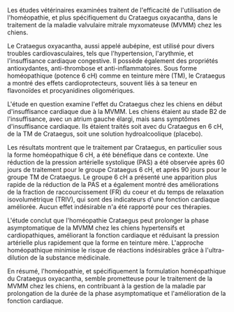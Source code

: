 Les études vétérinaires examinées traitent de l'efficacité de l'utilisation de l'homéopathie, et plus spécifiquement du Crataegus oxyacantha, dans le traitement de la maladie valvulaire mitrale myxomateuse (MVMM) chez les chiens.

Le Crataegus oxyacantha, aussi appelé aubépine, est utilisé pour divers troubles cardiovasculaires, tels que l'hypertension, l'arythmie, et l'insuffisance cardiaque congestive. Il possède également des propriétés antioxydantes, anti-thrombose et anti-inflammatoires. Sous forme homéopathique (potence 6 cH) comme en teinture mère (TM), le Crataegus a montré des effets cardioprotecteurs, souvent liés à sa teneur en flavonoïdes et procyanidines oligomériques.

L'étude en question examine l'effet du Crataegus chez les chiens en début d'insuffisance cardiaque due à la MVMM. Les chiens étaient au stade B2 de l'insuffisance, avec un atrium gauche élargi, mais sans symptômes d'insuffisance cardiaque. Ils étaient traités soit avec du Crataegus en 6 cH, de la TM de Crataegus, soit une solution hydroalcoolique (placebo).

Les résultats montrent que le traitement par Crataegus, en particulier sous la forme homéopathique 6 cH, a été bénéfique dans ce contexte. Une réduction de la pression artérielle systolique (PAS) a été observée après 60 jours de traitement pour le groupe Crataegus 6 cH, et après 90 jours pour le groupe TM de Crataegus. Le groupe 6 cH a présenté une apparition plus rapide de la réduction de la PAS et a également montré des améliorations de la fraction de raccourcissement (FR) du coeur et du temps de relaxation isovolumétrique (TRIV), qui sont des indicateurs d'une fonction cardiaque améliorée. Aucun effet indésirable n'a été rapporté pour ces thérapies.

L'étude conclut que l'homéopathie Crataegus peut prolonger la phase asymptomatique de la MVMM chez les chiens hypertensifs et cardiopathiques, améliorant la fonction cardiaque et réduisant la pression artérielle plus rapidement que la forme en teinture mère. L'approche homéopathique minimise le risque de réactions indésirables grâce à l'ultra-dilution de la substance médicinale.

En résumé, l'homéopathie, et spécifiquement la formulation homéopathique du Crataegus oxyacantha, semble prometteuse pour le traitement de la MVMM chez les chiens, en contribuant à la gestion de la maladie par prolongation de la durée de la phase asymptomatique et l'amélioration de la fonction cardiaque.